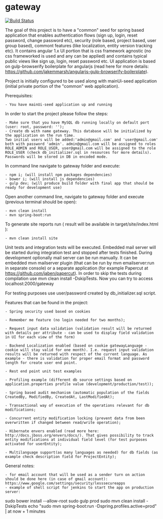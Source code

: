 # gateway

[![Build Status](https://travis-ci.org/Laesod/gateway.svg?branch=master)](https://travis-ci.org/Laesod/gateway)

The goal of this project is to have a "common" seed for spring based application that enables
authentication flows (sign up, login, reset password, change password etc), security (role based, project based, user group based), commont features (like localization, entity version tracking etc). It contains angular 1.x UI portion that is css framework agnostic (no css frameworked is used and any can be applied) and contains typical public views like sign up, login, reset password etc. UI application is based on gulp-browserify boilerplate for angularjs (read here for more details: https://github.com/jakemmarsh/angularjs-gulp-browserify-boilerplate).

Project is initially configured to be used along with mainUi-seed application (initial private portion of the "common" web application).

Prerequisites:

	- You have mainUi-seed application up and running

In order to start the project please follow the steps:

	- Make sure that you have MySQL db running locally on default port (user: root, password: '');
	- Create db with name gateway. This database will be initialized by the application on the run time. 
	Two initial users will be added:'admin@gmail.com' and 'user@gmail.com' both with password 'admin'. admin@gmail.com will be assigned to roles ROLE_ADMIN and ROLE_USER, user@gmail.com will be assigned to the role ROLE_USER (check db_initializer.sql in resources for more details). Passwords will be stored in DB in encoded mode.

In command line navigate to gateway folder and execute:

	- npm i; (will install npm packages dependencies)
	- bower i; (will install js dependencies)
	- gulp dev; (will produce build folder with final app that should be ready for development use)

Open another command line, navigate to gateway folder and execute (previous terminal should be open): 

	- mvn clean install
	- mvn spring-boot:run

To generate site reports run ( result will be available in target/site/index.html ):

    - mvn clean install site

Unit tests and integration tests will be executed. Embedded mail server will be started during integration test and stopped after tests finished. During development optionally mail server can be run manually. It can be embedded mvn mailserver plugin (that can be run by mvn emailserver:run in separate console) or a separate application (for example Papercut at https://github.com/jaben/papercut).
In order to skip the tests during compilation use mvn clean install -DskipTests. 
Now you can try to access localhost:2000/gateway

For testing purposes use user/password created by db_initializer.sql script.

Features that can be found in the project:

	- Spring security used based on cookies

	- Remember me feature (no login needed for two months);

	- Request input data validation (validation result will be returned with details per attribute - can be used to display field validation in UI for each view of the form)

	- Backend Localization enabled (based on cookie gatewayLanguage - cookie will stay valid for one month). I.e. request input validation results will be returned with respect of the current language. As example - there is validation for proper email format and password length for create user end point.

	- Rest end point unit test examples 

	- Profiling example (different db source settings based on application.properties profile value (development/production/test));

	- Spring based audit mechanism (automatic population of the fields CreatedBy, ModifiedBy, CreatedAt, LastModifiedAt);

	- Transactional way of execution of the operations relevant for db modifications;

	- Concurrent entity modification locking (prevent data from been overwritten if changed between read/write operation);

	- Hibernate envers enabled (read more here: http://docs.jboss.org/envers/docs/). That gives possibility to track entity modifications at individual field level (for test purposes activated for userEntity);

	- Multilanguage support(as many languages as needed) for db fields (as example check description field for ProjectEntity);
	
General notes:

	- for email account that will be used as a sender turn on action should be done here (in case of gmail account): https://www.google.com/settings/security/lesssecureapps
	- example of shell script for jenkins to start the app on production server:
	
sudo bower install --allow-root 
sudo gulp prod
sudo mvn clean install -DskipTests 
echo "sudo mvn spring-boot:run -Dspring.profiles.active=prod" | at now + 1 minutes	
	
